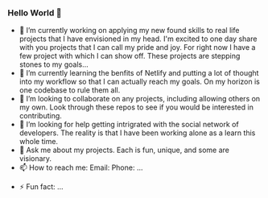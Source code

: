 ### Hello World 👋


- 🔭 I’m currently working on applying my new found skills to real life projects that I have envisioned in my head. I'm excited to one day share with you projects that I can call my pride and joy. For right now I have a few project with which I can show off. These projects are stepping stones to my goals...
- 🌱 I’m currently learning the benfits of Netlify and putting a lot of thought into my workflow so that I can actually reach my goals. On my horizon is one codebase to rule them all. 
- 👯 I’m looking to collaborate on any projects, including allowing others on my own. Look through these repos to see if you would be interested in contributing.
- 🤔 I’m looking for help getting intrigrated with the social network of developers. The reality is that I have been working alone as a learn this whole time.
- 💬 Ask me about my projects. Each is fun, unique, and some are visionary. 
- 📫 How to reach me: Email: Phone: ...
<!-- - 😄 Pronouns: ... -->
- ⚡ Fun fact: ...
